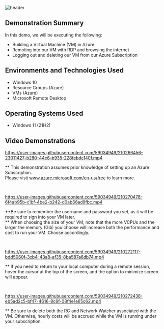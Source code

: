 
![header](https://user-images.githubusercontent.com/59034949/210265233-528a389e-e779-4468-8bd6-0cb72c3745f9.jpg)
<h2>Demonstration Summary</h2>
<p> In this demo, we will be executing the following:</p>

- Building a Virtual Machine (VM) in Azure
- Remoting into our VM with RDP and browsing the internet
- Logging out and deleting our VM from our Azure Subscription


<h2>Environments and Technologies Used</h2>

- Windows 10
- Resource Groups (Azure)
- VMs (Azure)
- Microsoft Remote Desktop

<h2>Operating Systems Used </h2>

- Windows 11</b> (21H2)


<h2>Video Demonstrations</h2>

https://user-images.githubusercontent.com/59034949/210266456-23011427-b280-44c6-b935-228febdc140f.mp4

** This demonstration assumes prior knowledge of setting up an Azure Subscription.
  <br>
  Please visit www.azure.microsoft.com/en-us/free to learn more.
</p>
<br />


https://user-images.githubusercontent.com/59034949/210270478-6f4ab95b-c1bf-4be2-b242-d0ab66ad9fbc.mp4



<p>
 **Be sure to remember the username and password you set, as it will be required to sign into your VM later. <br>
** When choosing the size of your VM, note that the more VCPUs and the larger the memory (Gib) you choose will increase both the performance and cost to run your VM. Choose accordingly.
</p>
<br />




https://user-images.githubusercontent.com/59034949/210272117-bdd5060f-3cb4-43a8-af35-8ba587a6db74.mp4



** If you need to return to your local computer during a remote session, hover the cursor at the top of the screen, and the option to minimize screen will appear. 
</p>
<br />




https://user-images.githubusercontent.com/59034949/210272438-eb5ad2c5-bf47-4616-8c6f-08f4e1e65c62.mp4


<p>
** Be sure to delete both the RG and Network Watcher associated with the VM. Otherwise, hourly costs will be accrued while the VM is running under your subscription.
</p>
